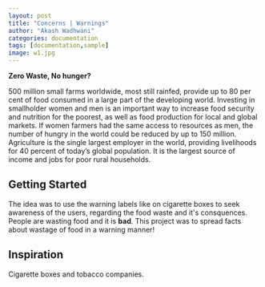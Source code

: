 ```yaml
---
layout: post
title: "Concerns | Warnings"
author: "Akash Wadhwani"
categories: documentation
tags: [documentation,sample]
image: w1.jpg
---
```


**Zero Waste, No hunger?**

500 million small farms worldwide, most still rainfed, provide up to 80 per cent of food consumed in a large part of the developing world. Investing in smallholder women and men is an important way to increase food security and nutrition for the poorest, as well as food production for local and global markets. If women farmers had the same access to resources as men, the number of hungry in the world could be reduced by up to 150 million. Agriculture is the single largest employer in
the world, providing livelihoods for 40 percent of today’s global population. It is the largest source of income and jobs for poor rural households.

## Getting Started
The idea was to use the warning labels like on cigarette boxes to seek awareness of the users, regarding the food waste and it's consquences. People are wasting food and it is **bad**. This project was to spread facts about wastage of food in a warning manner!

## Inspiration

Cigarette boxes and tobacco companies.
